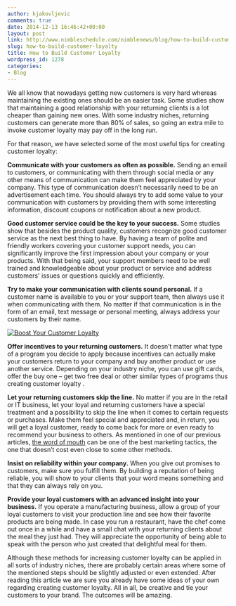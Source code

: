 ```yaml
---
author: kjakovljevic
comments: true
date: 2014-12-13 16:46:42+00:00
layout: post
link: http://www.nimbleschedule.com/nimblenews/blog/how-to-build-customer-loyalty/
slug: how-to-build-customer-loyalty
title: How to Build Customer Loyalty
wordpress_id: 1278
categories:
- Blog
---
```


We all know that nowadays getting new customers is very hard whereas maintaining the existing ones should be an easier task. Some studies show that maintaining a good relationship with your returning clients is a lot cheaper than gaining new ones. With some industry niches, returning customers can generate more than 80% of sales, so going an extra mile to invoke customer loyalty may pay off in the long run.

For that reason, we have selected some of the most useful tips for creating customer loyalty: 

**Communicate with your customers as often as possible.** Sending an email to customers, or communicating with them through social media or any other means of communication can make them feel appreciated by your company. This type of communication doesn’t necessarily need to be an advertisement each time. You should always try to add some value to your communication with customers by providing them with some interesting information, discount coupons or notification about a new product.

**Good customer service could be the key to your success.** Some studies show that besides the product quality, customers recognize good customer service as the next best thing to have. By having a team of polite and friendly workers covering your customer support needs, you can significantly improve the first impression about your company or your products. With that being said, your support members need to be well trained and knowledgeable about your product or service and address customers' issues or questions quickly and efficiently. 

**Try to make your communication with clients sound personal.** If a customer name is available to you or your support team, then always use it when communicating with them. No matter if that communication is in the form of an email, text message or personal meeting, always address your customers by their name.

[![Boost Your Customer Loyalty](http://www.nimbleschedule.com/wp-content/uploads/2014/12/gift-card-thumb.jpg)](http://www.nimbleschedule.com/wp-content/uploads/2014/12/gift-card.jpg)

**Offer incentives to your returning customers.** It doesn’t matter what type of a program you decide to apply because incentives can actually make your customers return to your company and buy another product or use another service. Depending on your industry niche, you can use gift cards, offer the buy one – get two free deal or other similar types of programs thus creating customer loyalty . 

**Let your returning customers skip the line.** No matter if you are in the retail or IT business, let your loyal and returning customers have a special treatment and a possibility to skip the line when it comes to certain requests or purchases. Make them feel special and appreciated and, in return, you will get a loyal customer, ready to come back for more or even ready to recommend your business to others. As mentioned in one of our previous articles, [the word of mouth](http://www.nimbleschedule.com/the-word-of-mouth/) can be one of the best marketing tactics, the one that doesn’t cost even close to some other methods.

**Insist on reliability within your company.** When you give out promises to customers, make sure you fulfill them. By building a reputation of being reliable, you will show to your clients that your word means something and that they can always rely on you. 

**Provide your loyal customers with an advanced insight into your business.** If you operate a manufacturing business, allow a group of your loyal customers to visit your production line and see how their favorite products are being made. In case you run a restaurant, have the chef come out once in a while and have a small chat with your returning clients about the meal they just had. They will appreciate the opportunity of being able to speak with the person who just created that delightful meal for them.

Although these methods for increasing customer loyalty can be applied in all sorts of industry niches, there are probably certain areas where some of the mentioned steps should be slightly adjusted or even extended. After reading this article we are sure you already have some ideas of your own regarding creating customer loyalty. All in all,  be creative and tie your customers to your brand. The outcomes will be amazing.

